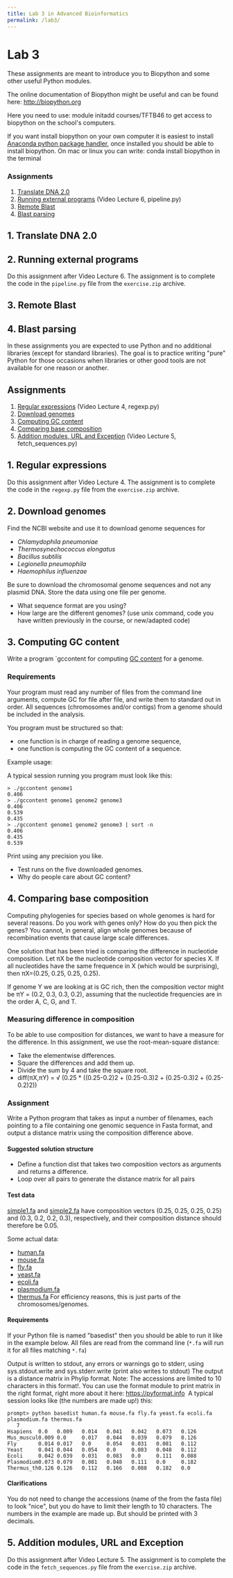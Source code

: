 ```yaml
---
title: Lab 3 in Advanced Bioinformatics
permalink: /lab3/
---
```



# ​​Lab 3

​​​​​These assignments are meant to introduce you to Biopython and some other useful Python modules.

The online documentation of Biopython might be useful and can be found here: http://biopython.org

Here you need to use: module initadd courses/TFTB46 to get access to biopython on the school's computers.

If you want install biopython on your own computer it is easiest to install [Anaconda python package handler](http://anaconda.com/downloads), 
​once installed you should be able to install biopython. On mac or linux you can write: conda install biopython in the terminal


### ​Assignments
1. [Translate DNA 2.0](#1-translate-dna-20)
2. [Running external programs](#2-running-external-programs) (Video Lecture 6, pipeline.py)​​
3. [Remote Blast](#3-remote-blast)
4. [Blast ​parsing​​](#4-blast-​parsing​​)



## 1. Translate DNA 2.0

## 2. Running external programs
Do this assignment after Video Lecture 6. The assignment is to complete the code in the `pipeline.py` file from the `exercise.zip` archive. 

## 3. Remote Blast

## 4. Blast ​parsing​​


In these assignments you are expected to use Python and no additional libraries (except for standard libraries). The goal is to practice writing "pure" Python for those occasions when libraries or other good tools are not available for one reason or another.



## Assignments


1. [Regular expressions](#1-regular-expressions) (Video Lecture 4, regexp.py) 
2. [Download genomes](#2-download-genomes)
3. [Computing GC content](#3-computing-gc-content)
4. [Comparing base composition](#4-comparing-base-composition)
5. [Addition modules, URL and Exception](#5-addition-modules-url-and-exception) (Video Lecture 5, fetch_sequences.py)​ 



## 1. Regular expressions 
Do this assignment after Video Lecture 4. The assignment is to complete the code in the `regexp.py` file from the `exercise.zip` archive. 

## 2. Download genomes

Find the NCBI website and use it to download genome sequences for 

* *Chlamydophila pneumoniae*
* *Thermosynechococcus elongatus*
* *Bacillus subtilis*
* *Legionella pneumophila*
* *Haemophilus influenzae*

Be sure to download the chromosomal genome sequences and not any plasmid DNA. Store the data using one file per genome. 

* What sequence format are you using?
* How large are the different genomes? (use unix command, code you have written previously in the course, or new/adapted code)


## 3. Computing GC content
Write a program `gccontent for computing [GC content](http://en.wikipedia.org/wiki/GC-content) for a genome.

### Requirements
Your program must read any number of files from the command line arguments, compute GC for file after file, and write them to standard out in order.
All sequences (chromosomes and/or contigs) from a genome should be included in the analysis.

You program must be structured so that:
* one function is in charge of reading a genome sequence,
* one function is computing the GC content of a sequence.

Example usage:

A typical session running you program must look like this:
```
> ./gccontent genome1
0.406
> ./gccontent genome1 genome2 genome3
0.406
0.539
0.435
> ./gccontent genome1 genome2 genome3 | sort -n
0.406
0.435
​0.539
```

Print using any precision you like.
 
* Test runs on the five downloaded genomes. 
* Why do people care about GC content?​​
  

## 4. Comparing base composition

Computing phylogenies for specie​s based on whole genomes is hard for several reasons. Do you work with genes only? How do you then pick the genes? You cannot, in general, align whole genomes because of recombination events that cause large scale differences. 

One solution that has been tried is comparing the difference in nucleotide composition. Let πX be the nucleotide composition vector for species X. If all nucleotides have the same frequence in X (which would be surprising), then πX=(0.25, 0.25, 0.25, 0.25). 

If genome Y we are looking at is GC rich, then the composition vector might be πY = (0.2, 0.3, 0.3, 0.2), assuming that the nucleotide frequencies are in the order A, C, G, and T.

### Measuring difference in composition
To be able to use composition for distances, we want to have a measure for the difference. In this assignment, we use the root-mean-square distance: 
* Take the elementwise differences. 
* Square the differences and add them up.
* Divide the sum by 4 and take the square root.
* diff(πX,πY) = √ (0.25 * ((0.25-0.2)2 + (0.25-0.3)2 + (0.25-0.3)2 + (0.25-0.2)2))

### Assignment
Write a Python program that takes as input a number of filenames, each pointing to a file containing one genomic sequence in Fasta format, and output a distance matrix using the composition difference above.

#### Suggested solution structure
* Define a function dist that takes two composition vectors as arguments and returns a difference.
* Loop over all pairs to generate the distance matrix for all pairs

#### Test data
[simple1.fa](simile1.fa) and [simple2.fa](simile2.fa) have composition vectors (0.25, 0.25, 0.25, 0.25) and (0.3, 0.2, 0.2, 0.3), respectively, and their composition distance should therefore be 0.05.

Some actual data:
* [human.fa](human.fa)
* [mouse.fa](mouse.fa) 
* [fly.fa](fly.fa)
* [yeast.fa](yeast.fa)
* [ecoli.fa](ecoli.fa)
* [plasmodium.fa](plasmodium.fa)
* [thermus.fa](thermus.fa)
For efficiency reasons, this is just parts of the chromosomes/genomes.


#### Requirements
If your Python file is named "basedist" then you should be able to run it like in the example below.
All files are read from the command line (`*.fa` will run it for all files matching `*.fa`)

Output is written to stdout, any errors or warnings go to stderr, using sys.stdout.write and sys.stderr.write (print also writes to stdout)
The output is a distance matrix in Phylip format. Note: The accessions are limited to 10 characters in this format!.
You can use the format module to print matrix in the right format, right more about it here: https://pyformat.info​
​ A typical session looks like (the numbers are made up!) this:

```
prompt> python basedist human.fa mouse.fa fly.fa yeast.fa ecoli.fa plasmodium.fa thermus.fa
   7
Hsapiens  0.0   0.009   0.014   0.041   0.042   0.073   0.126
Mus_muscul0.009	0.0     0.017   0.044   0.039   0.079   0.126
Fly       0.014	0.017	0.0     0.054   0.031   0.081   0.112
Yeast     0.041	0.044	0.054	0.0     0.083   0.048   0.112
Ecoli     0.042	0.039	0.031	0.083	0.0     0.111   0.088
Plasmodium0.073	0.079	0.081	0.048	0.111	0.0     0.182
Thermus_th0.126	0.126	0.112	0.166	0.088	0.182	0.0
```


#### Clarifications
You do not need to change the accessions (name of the from the fasta file) to look "nice", but you do have to limit their length to 10 characters.
The numbers in the example are made up. But should be printed with 3 decimals.


## 5. Addition modules, URL and Exception 
Do this assignment after Video Lecture 5. The assignment is to complete the code in the `fetch_sequences.py` file from the `exercise.zip` archive. 







